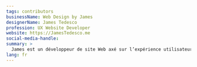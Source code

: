 ```yaml
---
tags: contributors
businessName: Web Design by James
designerName: James Tedesco
profession: UX Website Developer
website: https://JamesTedesco.me
social-media-handle:
summary: >
  James est un développeur de site Web axé sur l’expérience utilisateur. Ayant déménagé ici depuis les États-Unis, c’est sa passion de créer des expériences uniques pour sa communauté locale, et il est actuellement disponible pour collaborer avec les entreprises locales!
lang: fr
---
```

